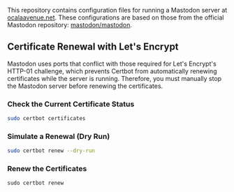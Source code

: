This repository contains configuration files for running a Mastodon server at [ocalaavenue.net](https://ocalaavenue.net). These configurations are based on those from the official Mastodon repository: [mastodon/mastodon](https://github.com/mastodon/mastodon).

## Certificate Renewal with Let's Encrypt

Mastodon uses ports that conflict with those required for Let's Encrypt's HTTP-01 challenge, which prevents Certbot from automatically renewing certificates while the server is running. Therefore, you must manually stop the Mastodon server before renewing the certificates.

### Check the Current Certificate Status

```sh
sudo certbot certificates
```

### Simulate a Renewal (Dry Run)

```sh
sudo certbot renew --dry-run
```

### Renew the Certificates

```
sudo certbot renew
```
